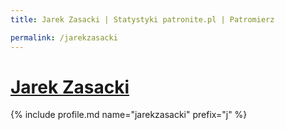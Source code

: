 ```yaml
---
title: Jarek Zasacki | Statystyki patronite.pl | Patromierz

permalink: /jarekzasacki
---
```


# [Jarek Zasacki](https://patronite.pl/jarekzasacki)

{% include profile.md name="jarekzasacki" prefix="j" %}
